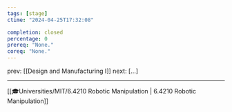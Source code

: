```yaml
---
tags: [stage]
ctime: "2024-04-25T17:32:08"

completion: closed
percentage: 0
prereq: "None."
coreq: "None."
---
```


prev: [[Design and Manufacturing I]]
next: [...]

---

[[🎓Universities/MIT/6.4210 Robotic Manipulation | 6.4210 Robotic Manipulation]]